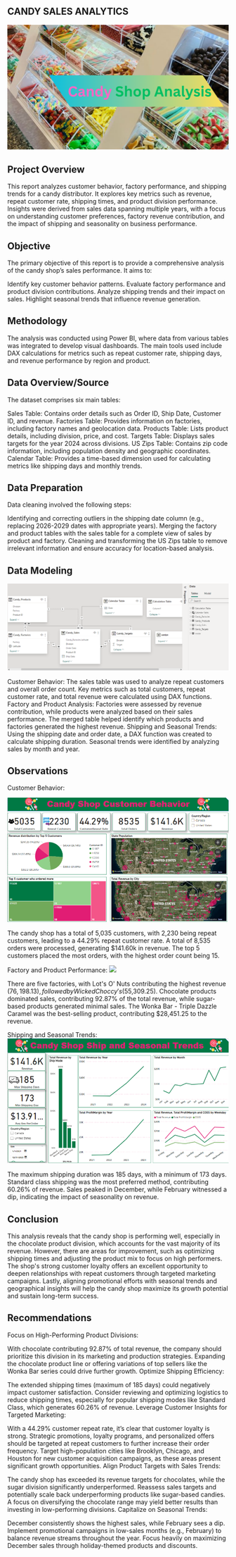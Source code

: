 ## CANDY SALES ANALYTICS

![](CandyShopCoverpage.png)

## Project Overview
This report analyzes customer behavior, factory performance, and shipping trends for a candy distributor. It explores key metrics such as revenue, repeat customer rate, shipping times, and product division performance. Insights were derived from sales data spanning multiple years, with a focus on understanding customer preferences, factory revenue contribution, and the impact of shipping and seasonality on business performance.

## Objective
The primary objective of this report is to provide a comprehensive analysis of the candy shop’s sales performance. It aims to:

Identify key customer behavior patterns.
Evaluate factory performance and product division contributions.
Analyze shipping trends and their impact on sales.
Highlight seasonal trends that influence revenue generation.

## Methodology
The analysis was conducted using Power BI, where data from various tables was integrated to develop visual dashboards. The main tools used include DAX calculations for metrics such as repeat customer rate, shipping days, and revenue performance by region and product.

## Data Overview/Source
The dataset comprises six main tables:

Sales Table: Contains order details such as Order ID, Ship Date, Customer ID, and revenue.
Factories Table: Provides information on factories, including factory names and geolocation data.
Products Table: Lists product details, including division, price, and cost.
Targets Table: Displays sales targets for the year 2024 across divisions.
US Zips Table: Contains zip code information, including population density and geographic coordinates.
Calendar Table: Provides a time-based dimension used for calculating metrics like shipping days and monthly trends.

## Data Preparation
Data cleaning involved the following steps:

Identifying and correcting outliers in the shipping date column (e.g., replacing 2026-2029 dates with appropriate years).
Merging the factory and product tables with the sales table for a complete view of sales by product and factory.
Cleaning and transforming the US Zips table to remove irrelevant information and ensure accuracy for location-based analysis.

## Data Modeling

![](CandyModel.png)

Customer Behavior: The sales table was used to analyze repeat customers and overall order count. Key metrics such as total customers, repeat customer rate, and total revenue were calculated using DAX functions.
Factory and Product Analysis: Factories were assessed by revenue contribution, while products were analyzed based on their sales performance. The merged table helped identify which products and factories generated the highest revenue.
Shipping and Seasonal Trends: Using the shipping date and order date, a DAX function was created to calculate shipping duration. Seasonal trends were identified by analyzing sales by month and year.

##  Observations
Customer Behavior:

![](CandyCustomerBehaviour.png)

The candy shop has a total of 5,035 customers, with 2,230 being repeat customers, leading to a 44.29% repeat customer rate.
A total of 8,535 orders were processed, generating $141.60k in revenue.
The top 5 customers placed the most orders, with the highest order count being 15.

Factory and Product Performance:
![](CandyFactorAnalysis.png)

There are five factories, with Lot's O' Nuts contributing the highest revenue ($76,198.13), followed by Wicked Choccy's ($55,309.25).
Chocolate products dominated sales, contributing 92.87% of the total revenue, while sugar-based products generated minimal sales.
The Wonka Bar - Triple Dazzle Caramel was the best-selling product, contributing $28,451.25 to the revenue.

Shipping and Seasonal Trends:
![](CandySeasonalAnalysis.png)

The maximum shipping duration was 185 days, with a minimum of 173 days.
Standard class shipping was the most preferred method, contributing 60.26% of revenue.
Sales peaked in December, while February witnessed a dip, indicating the impact of seasonality on revenue.

## Conclusion
This analysis reveals that the candy shop is performing well, especially in the chocolate product division, which accounts for the vast majority of its revenue. However, there are areas for improvement, such as optimizing shipping times and adjusting the product mix to focus on high performers. The shop's strong customer loyalty offers an excellent opportunity to deepen relationships with repeat customers through targeted marketing campaigns. Lastly, aligning promotional efforts with seasonal trends and geographical insights will help the candy shop maximize its growth potential and sustain long-term success.

## Recommendations
Focus on High-Performing Product Divisions:

With chocolate contributing 92.87% of total revenue, the company should prioritize this division in its marketing and production strategies. Expanding the chocolate product line or offering variations of top sellers like the Wonka Bar series could drive further growth.
Optimize Shipping Efficiency:

The extended shipping times (maximum of 185 days) could negatively impact customer satisfaction. Consider reviewing and optimizing logistics to reduce shipping times, especially for popular shipping modes like Standard Class, which generates 60.26% of revenue.
Leverage Customer Insights for Targeted Marketing:

With a 44.29% customer repeat rate, it’s clear that customer loyalty is strong. Strategic promotions, loyalty programs, and personalized offers should be targeted at repeat customers to further increase their order frequency.
Target high-population cities like Brooklyn, Chicago, and Houston for new customer acquisition campaigns, as these areas present significant growth opportunities.
Align Product Targets with Sales Trends:

The candy shop has exceeded its revenue targets for chocolates, while the sugar division significantly underperformed. Reassess sales targets and potentially scale back underperforming products like sugar-based candies. A focus on diversifying the chocolate range may yield better results than investing in low-performing divisions.
Capitalize on Seasonal Trends:

December consistently shows the highest sales, while February sees a dip. Implement promotional campaigns in low-sales months (e.g., February) to balance revenue streams throughout the year. Focus heavily on maximizing December sales through holiday-themed products and discounts.







